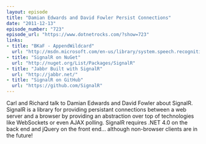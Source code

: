 ```yaml
---
layout: episode
title: "Damian Edwards and David Fowler Persist Connections"
date: "2011-12-13"
episode_number: "723"
episode_url: "https://www.dotnetrocks.com/?show=723"
links:
- title: "BKaF - AppendWildcard"
  url: "http://msdn.microsoft.com/en-us/library/system.speech.recognition.grammarbuilder.appendwildcard.aspx"
- title: "SignalR on NuGet"
  url: "http://nuget.org/List/Packages/SignalR"
- title: "Jabbr Built with SignalR"
  url: "http://jabbr.net/"
- title: "SignalR on GitHub"
  url: "https://github.com/SignalR"
---
```


Carl and Richard talk to Damian Edwards and David Fowler about SignalR. SignalR is a library for providing persistant connections between a web server and a browser by providing an abstraction over top of technologies like WebSockets or even AJAX polling. SignalR requires .NET 4.0 on the back end and jQuery on the front end... although non-browser clients are in the future!

